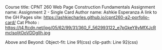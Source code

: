Course title: CPNT 260 Web Page Construction Fundamentals
Assignment name: Assignment 2 - Single Card
Author name: Ashkie Esperanza
A link to the GH Pages site: https://ashkiecharles.github.io/cpnt260-a2-porfolio-card/
Cat Photo : https://t4.ftcdn.net/jpg/05/62/99/31/360_F_562993122_e7pGkeY8yMfXJcRmclsoIjtOoVDDgIlh.jpg

Above and Beyond: 
Object-fit: Line 91(css)
clip-path: Line 92(css)